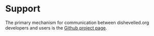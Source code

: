 # Support

The primary mechanism for communication between dishevelled.org
developers and users is the [Github project page](https://github.com/heuermh/dishevelled).
